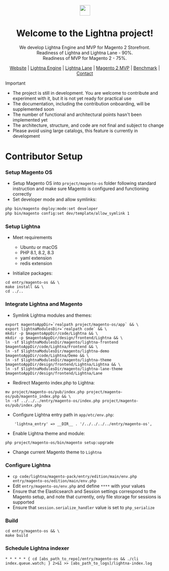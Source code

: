 <p align="center">
<a href="https://lightna.com">
<img src="https://lightna.com/asset/Lightna-Front/image/lightna-logo.svg" height="33 alt="Lightna Logo"/>
</a>
</p>

<h1 align="center">Welcome to the Lightna project!</h1>

<p align="center">
We develop Lightna Engine and MVP for Magento 2 Storefront.<br>
Readiness of Lightna and Lightna Lane - 90%.<br>
Readiness of MVP for Magento 2 - 75%.
</p>

<p align="center">
<a href="https://lightna.com">Website</a>
 | <a href="https://lightna.com/lightna-engine.html">Lightna Engine</a>
 | <a href="https://lightna.com/lightna-lane.html">Lightna Lane</a>
 | <a href="https://lightna.com/magento.html">Magento 2 MVP</a>
 | <a href="https://lightna.com/benchmark.html">Benchmark</a>
 | <a href="https://lightna.com/contact.html">Contact</a>
</p>

> [!IMPORTANT]
> * The project is still in development. You are welcome to contribute and experiment with it, but it is not yet ready for practical use
> * The documentation, including the contribution onboarding, will be supplemented soon
> * The number of functional and architectural points hasn't been implemented yet
> * The architecture, structure, and code are not final and subject to change
> * Please avoid using large catalogs, this feature is currently in development

# Contributor Setup

### Setup Magento OS
* Setup Magento OS into `project/magento-os` folder following standard instruction and make sure Magento is configured and functioning correctly
* Set developer mode and allow symlinks:
```bash
php bin/magento deploy:mode:set developer
php bin/magento config:set dev/template/allow_symlink 1
```


### Setup Lightna
* Meet requirements
  * Ubuntu or macOS 
  * PHP 8.1, 8.2, 8.3
  * yaml extension
  * redis extension


* Initialize packages:
```
cd entry/magento-os && \
make install && \
cd ../..
```


### Integrate Lightna and Magento
* Symlink Lightna modules and themes:
```
export magentoAppDir=`realpath project/magento-os/app` && \
export lightnaModulesDir=`realpath code` && \
mkdir -p $magentoAppDir/code/Lightna && \
mkdir -p $magentoAppDir/design/frontend/Lightna && \
ln -sf $lightnaModulesDir/magento/lightna-frontend $magentoAppDir/code/Lightna/Frontend && \
ln -sf $lightnaModulesDir/magento/lightna-demo $magentoAppDir/code/Lightna/Demo && \
ln -sf $lightnaModulesDir/magento/lightna-theme $magentoAppDir/design/frontend/Lightna/Lightna && \
ln -sf $lightnaModulesDir/magento/lightna-lane-theme $magentoAppDir/design/frontend/Lightna/Lane
```

* Redirect Magento index.php to Lightna:
```
mv project/magento-os/pub/index.php project/magento-os/pub/magento_index.php && \
ln -sf ../../../entry/magento-os/index.php project/magento-os/pub/index.php
```

* Configure Lightna entry path in `app/etc/env.php`:
```
    'lightna_entry' => __DIR__ . '/../../../../entry/magento-os',
```

* Enable Lightna theme and module:
```
php project/magento-os/bin/magento setup:upgrade
```

* Change current Magento theme to `Lightna`


### Configure Lightna
* `cp code/lightna/magento-pack/entry/edition/main/env.php entry/magento-os/edition/main/env.php`
* Edit `entry/magento-os/env.php` and define `****` with your values
* Ensure that the Elasticsearch and Session settings correspond to the Magento setup, and note that currently, only file storage for sessions is supported
* Ensure that `session.serialize_handler` value is set to `php_serialize`


### Build
```
cd entry/magento-os && \
make build
```


### Schedule Lightna indexer
```
* * * * * { cd [abs_path_to_repo]/entry/magento-os && ./cli index.queue.watch; } 2>&1 >> [abs_path_to_logs]/lightna-index.log
```

